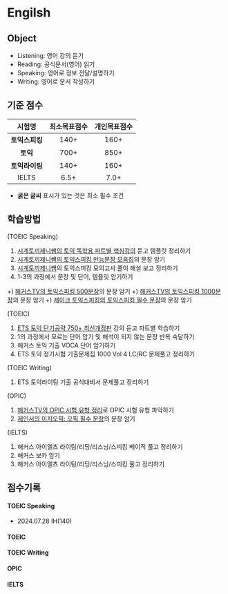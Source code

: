 # Engilsh

## Object
- Listening: 영어 강의 듣기
- Reading: 공식문서(영어) 읽기
- Speaking: 영어로 정보 전달/설명하기
- Writing: 영어로 문서 작성하기

## 기준 점수
| 시험명 | 최소목표점수 | 개인목표점수 |
| :---: | :---: | :---: |
| **토익스피킹** | 140+ | 160+ |
| **토익** | 700+ | 850+ |
| **토익라이팅** | 140+ | 160+ |
| IELTS | 6.5+ | 7.0+ |
- **굵은 글씨** 표시가 있는 것은 최소 필수 조건


## 학습방법
(TOEIC Speaking)
1) [시계토끼제니쌤의 토익 독학용 파트별 핵심강의](https://www.youtube.com/watch?v=CHCq0vh6Frg) 듣고 템플릿 정리하기
2) [시계토끼제니썜의 토익스피킹 만능문장 모음집](https://www.youtube.com/watch?v=ZzyolBABSIw)의 문장 암기
3) [시계토끼제니썜](https://www.youtube.com/@rabbit_jennycha/videos)의 토익스피킹 모의고사 풀이 해설 보고 정리하기
4) 1-3의 과정에서 문장 및 단어, 템플릿 암기하기

+) [해커스TV의 토익스피킹 500문장](https://www.youtube.com/watch?v=FKPdC5oFQgY)의 문장 암기
+) [해커스TV의 토익스피킹 1000문장](https://www.youtube.com/watch?v=C5zdRPnhJFM)의 문장 암기
+) [제이크 토익스피킹의 토익스피킹 필수 문장](https://www.youtube.com/playlist?list=PLi5ZeXp0sQKiSwulTYx8SRGSM8M4-o74h)의 문장 암기

(TOEIC)
1) [ETS 토익 단기공략 750+ 최신개정판](https://www.youtube.com/playlist?list=PL2mUKRt8sXvja0B8w365qn2tgi0AahED9) 강의 듣고 파트별 학습하기
2) 1의 과정에서 모르는 단어 암기 및 해석이 되지 않는 문장 반복 숙달하기
3) 해커스 토익 기출 VOCA 단어 암기하기
4) ETS 토익 정기시험 기출문제집 1000 Vol 4 LC/RC 문제풀고 정리하기

(TOEIC Writing)
1) ETS 토익라이팅 기출 공식대비서 문제풀고 정리하기

(OPIC)
1) [해커스TV의 OPIC 시험 유형 정리](https://www.youtube.com/watch?v=Jj8hzv-j5LE)로 OPIC 시험 유형 파악하기
2) [제인서의 이지오픽: 오픽 필수 문장](https://www.youtube.com/playlist?list=PL_xkJr-3mXFg0MvwjvnV1biI8KEIbpdOW)의 문장 암기

(IELTS)
1) 해커스 아이엘츠 라이팅/리딩/리스닝/스피킹 베이직 풀고 정리하기
2) 해커스 보카 암기
3) 해커스 아이엘츠 라이팅/리딩/리스닝/스피킹 풀고 정리하기

## 점수기록
#### TOEIC Speaking
- 2024.07.28 IH(140)

#### TOEIC 

#### TOEIC Writing

#### OPIC

#### IELTS
